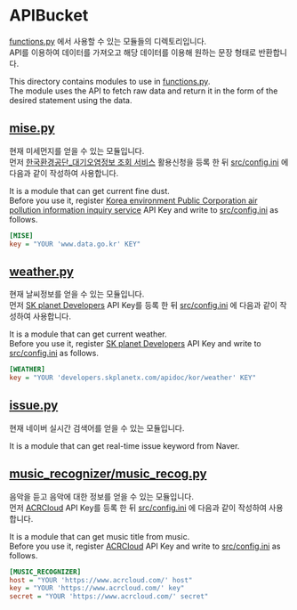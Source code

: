 # APIBucket
[functions.py](https://github.com/CNUPiedPiper/HARU/blob/master/src/functions.py) 에서 사용할 수 있는 모듈들의 디렉토리입니다. <br>
API를 이용하여 데이터를 가져오고 해당 데이터를 이용해 원하는 문장 형태로 반환합니다. 

This directory contains modules to use in [functions.py](https://github.com/CNUPiedPiper/HARU/blob/master/src/functions.py).<br>
The module uses the API to fetch raw data and return it in the form of the desired statement using the data.

## [mise.py](https://github.com/CNUPiedPiper/HARU/blob/master/src/apibucket/mise.py)
현재 미세먼지를 얻을 수 있는 모듈입니다.<br>
먼저 [한국환경공단_대기오염정보 조회 서비스](https://www.data.go.kr/dataset/15000581/openapi.do) 활용신청을 등록 한 뒤
[src/config.ini](https://github.com/CNUPiedPiper/HARU/blob/master/src/config.ini) 에 다음과 같이 작성하여 사용합니다.

It is a module that can get current fine dust.<br>
Before you use it, register [Korea environment Public Corporation air pollution information inquiry service](https://www.data.go.kr/dataset/15000581/openapi.do) API Key and write to [src/config.ini](https://github.com/CNUPiedPiper/HARU/blob/master/src/config.ini) as follows.
``` ini
[MISE]
key = "YOUR 'www.data.go.kr' KEY" 
```


## [weather.py](https://github.com/CNUPiedPiper/HARU/blob/master/src/apibucket/weather.py)
현재 날씨정보를 얻을 수 있는 모듈입니다.<br>
먼저 [SK planet Developers](https://developers.skplanetx.com/apidoc/kor/weather/) API Key를 등록 한 뒤 [src/config.ini](https://github.com/CNUPiedPiper/HARU/blob/master/src/config.ini) 에 다음과 같이 작성하여 사용합니다.

It is a module that can get current weather.<br> 
Before you use it, register [SK planet Developers](https://developers.skplanetx.com/apidoc/kor/weather/) API Key and write to [src/config.ini](https://github.com/CNUPiedPiper/HARU/blob/master/src/config.ini) as follows.
``` ini
[WEATHER]
key = "YOUR 'developers.skplanetx.com/apidoc/kor/weather' KEY"
```


## [issue.py](https://github.com/CNUPiedPiper/HARU/blob/master/src/apibucket/issue.py)
현재 네이버 실시간 검색어를 얻을 수 있는 모듈입니다. 

It is a module that can get real-time issue keyword from Naver.


## [music_recognizer/music_recog.py](https://github.com/CNUPiedPiper/HARU/blob/master/src/apibucket/music_recognizer/music_recog.py)
음악을 듣고 음악에 대한 정보를 얻을 수 있는 모듈입니다.<br>
먼저 [ACRCloud](https://www.acrcloud.com/) API Key를 등록 한 뒤 [src/config.ini](https://github.com/CNUPiedPiper/HARU/blob/master/src/config.ini) 에 다음과 같이 작성하여 사용합니다.

It is a module that can get music title from music.<br>
Before you use it, register [ACRCloud](https://www.acrcloud.com/) API Key and write to [src/config.ini](https://github.com/CNUPiedPiper/HARU/blob/master/src/config.ini) as follows.
``` ini
[MUSIC_RECOGNIZER]
host = "YOUR 'https://www.acrcloud.com/' host"
key = "YOUR 'https://www.acrcloud.com/' key"
secret = "YOUR 'https://www.acrcloud.com/' secret"
```
